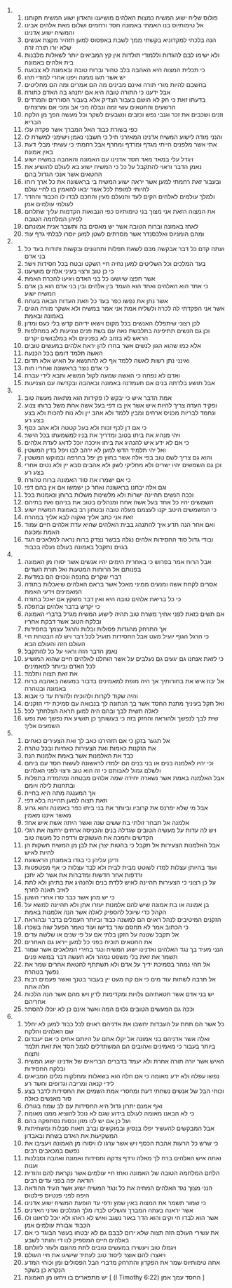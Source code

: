 <ol>
  <li>
    <ol>
      <li>פולוס שליח ישוע המשיח כמצות האלהים מושיענו והאדון ישוע המשיח תקותנו׃</li>
      <li>אל טימותיוס בנו האמתי באמונה חסד ורחמים ושלום מאת אלהים אבינו והמשיח ישוע אדנינו׃</li>
      <li>הנה בלכתי למקדוניא בקשתי ממך לשבת באפסוס למען תזהיר מקצת אנשים שלא יורו תורה זרה׃</li>
      <li>ולא ישימו לבם להגדות וללמודי תולדות אין קץ המביאים יותר לשאלות מלבנות בית אלהים באמונה׃</li>
      <li>כי תכלית המצוה היא האהבה בלב טהור וברוח טובה ובאמונה לא צבועה׃</li>
      <li>יש אשר תעו ממנה ויפנו אחרי למודי תהו׃</li>
      <li>בחשבם להיות מורי תורה ואינם מבינים מה הם אמרים ומה הם מחליטים׃</li>
      <li>אבל ידענו כי התורה טובה היא אם יתנהג בה האדם כתורה׃</li>
      <li>בדעתו זאת כי חק לא הושם בעבור הצדיק אלא בעבור הסוררים והמרדים הרשעים והחטאים עשי זמה ונבלה מכי אב ומכי אם ומרצחים׃</li>
      <li>וזנים ושכבים את זכר וגנבי נפש וכזבים ונשבעים לשקר וכל מעשה הפך מן הלקח הבריא׃</li>
      <li>כפי בשורת כבוד האל המברך אשר פקדה עלי׃</li>
      <li>והנני מודה לישוע המשיח אדנינו המאזרני חיל כי חשבני נאמן וישימני למשרת לו׃</li>
      <li>אתי אשר מלפנים הייתי מגדף ומרדף ומחרף אבל רחמתי כי עשיתי מבלי דעת באין אמונה׃</li>
      <li>ויגדל עלי במאד מאד חסד אדנינו עם האמונה והאהבה במשיח ישוע׃</li>
      <li>נאמן הדבר וראוי להתקבל על כל כי המשיח ישוע בא לעולם להושיע את החטאים אשר אנכי הגדול בהם׃</li>
      <li>ובעבור זאת רחמתי למען אשר יראה ישוע המשיח בי בראשונה את כל ארך רוחו להיותי למופת לכל אשר יבאו להאמין בו לחיי עולם׃</li>
      <li>ולמלך עולמים לאלהים הקים לעד והנעלם מעין והחכם לבדו לו הכבוד וההדר לעולמי עולמים אמן׃</li>
      <li>את המצוה הזאת אני מצוך בני טימותיוס כפי הנבואות הקדמות עליך שתלחם לפיהן המלחמה הטובה׃</li>
      <li>לאחז באמונה וברוח הטובה אשר יש מאסים בה ותשבר אנית אמונתם׃</li>
      <li>ומהם הומניוס ואלכסנדר אשר מסרתים לשטן למען יוסרו לבלתי גדף עוד׃</li>
    </ol>
  </li>
  <li>
    <ol>
      <li>ועתה קדם כל דבר אבקשה מכם לשאת תפלות ותחנונים ובקשות ותודות בעד כל בני אדם׃</li>
      <li>בעד המלכים וכל השליטים למען נחיה חיי השקט ובטח בכל חסידות וישר׃</li>
      <li>כי כן טוב ורצוי בעיני אלהים מושיענו׃</li>
      <li>אשר חפצו שיושעו כל בני האדם ויגיעו להכרת האמת׃</li>
      <li>כי אחד הוא האלהים ואחד הוא העמד בין אלהים ובין בני אדם הוא בן אדם המשיח ישוע׃</li>
      <li>אשר נתן את נפשו כפר בעד כל וזאת העדות הבאה בעתה׃</li>
      <li>אשר אני הפקדתי לה לכרוז ולשליח אמת אני אמר במשיח ולא אשקר מורה הגוים באמונה ובאמת׃</li>
      <li>לכן רצוני שיתפללו האנשים בכל מקום וישאו ידיהם קדש בלי כעס ומדון׃</li>
      <li>וכן גם הנשים תתיפינה בתלבשת נאה עם בשת פנים וצניעות לא במחלפות הראש לא בזהב לא בפנינים ולא במלבושים יקרים׃</li>
      <li>אלא כמו שהוא הגון לנשים אשר בחרו להן יראת אלהים במעשים טובים׃</li>
      <li>האשה תלמד דומם בכל הכנעה׃</li>
      <li>ואינני נתן רשות לאשה ללמד אף לא להתנשא על האיש אלא תדום׃</li>
      <li>כי אדם נוצר בראשונה ואחריו חוה׃</li>
      <li>ואדם לא נפתה כי האשה שמעה לקול המשיא ותבא לידי עברה׃</li>
      <li>אבל תושע בלדתה בנים אם תעמדנה באמונה ובאהבה ובקדשה עם הצניעות׃</li>
    </ol>
  </li>
  <li>
    <ol>
      <li>אמת הדבר איש כי יבקש לו פקידות הוא מתאוה מעשה טוב׃</li>
      <li>ופקיד העדה צריך להיות איש אשר אין בו דפי בעל אשה אחת משל ברוחו צנוע ונחמד לבריות מכניס ארחים ומבין ללמד ולא אהב יין ולא נוח להכות ולא בצע בצע רע׃</li>
      <li>כי אם דן לכף זכות ולא בעל קטטה ולא אהב כסף׃</li>
      <li>ויהי מנהיג את ביתו בטוב ומדריך את בניו למשמעתו בכל הישר׃</li>
      <li>כי אם לא ידע איש להנהיג את ביתו איככה יוכל לדאג לעדת אלהים׃</li>
      <li>ואל יהי תלמיד הדש למען לא ירהב לבו ויפל בדין המשטין׃</li>
      <li>והוא גם צריך לשם טוב בפי אלה אשר בחוץ פן יפל בחרפה ובמוקש המשטין׃</li>
      <li>וכן גם השמשים יהיו ישרים ולא מחליקי לשון ולא אהבים סבא יין ולא נטים אחרי בצע רע׃</li>
      <li>כי אם ישמרו את סוד האמונה ברוח טהורה׃</li>
      <li>וגם אלה יבחנו בראשונה ואחר כן ישמשו אם אין בהם דפי׃</li>
      <li>וככה הנשים תהיינה ישרות ולא מלשינות משלות ברוחן ונאמנות בכל׃</li>
      <li>השמשים יהיו כל אחד בעל אשה אחת ומנהלים בטוב את בניהם ואת בתיהם׃</li>
      <li>כי המשמשים היטב יקנו לעצמם מעלה טובה ובטחון רב באמונת המשיח ישוע׃</li>
      <li>זאת אני כתב אליך ואקוה לבא אליך במהרה׃</li>
      <li>ואם אחר הנה תדע איך להתנהג בבית האלהים שהיא עדת אלהים חיים עמוד האמת ומכונה׃</li>
      <li>ובודי גדול סוד החסידות אלהים נגלה בבשר נצדק ברוח נראה למלאכים הגד בגוים נתקבל באמונה בעולם נעלה בכבוד׃</li>
    </ol>
  </li>
  <li>
    <ol>
      <li>אבל הרוח אמר בפרוש כי באחרית הימים יהיו אנשים אשר יסורו מן האמונה בפנותם אל הרוחות המטעות ואל תורת השדים׃</li>
      <li>דברי שקרים בחנפה ונכוים הם במדעת׃</li>
      <li>אסרים לקחת אשה ומנעים ממיני מאכל אשר בראם האלהים שיאכלות בתודה המאמינים וידעי האמת׃</li>
      <li>כי כל בריאת אלהים טובה היא ואין דבר משקץ אם יאכל בתודה׃</li>
      <li>כי יקדש בדבר אלהים ובתפלה׃</li>
      <li>אם תשים כזאת לפני אחיך משרת טוב תהיה לישוע המשיח מגדל בדברי האמונה ובלקח הטוב אשר דבקת אחריו׃</li>
      <li>אך התרחק מהגדות פסולות ובלות והרגל עצמך בחסידות׃</li>
      <li>כי הרגל הגוף יועיל מעט אבל החסידות תועיל לכל דבר ויש לה הבטחת חיי העולם הזה והעולם הבא׃</li>
      <li>נאמן הדבר הזה וראוי על כל להתקבל׃</li>
      <li>כי לזאת אנחנו גם יגעים גם נעלבים על אשר הוחלנו לאלהים חיים שהוא המושיע לכל האדם וביותר למאמינים׃</li>
      <li>את זאת תצוה ותלמד׃</li>
      <li>אל יבוז איש את בחורותיך אך היה מופת למאמינים בדבור במעשה באהבה ברוח באמונה ובטהרה׃</li>
      <li>והיה שקוד לקרות ולהוכיח ולהורת עד כי אבוא׃</li>
      <li>ואל תקל בעיניך מתנת החסד אשר בך הנתונה לך בנבואה עם סמיכת ידי הזקנים׃</li>
      <li>לאלה תשית לבך ובהם היה למען תראה הצלחתך לכל׃</li>
      <li>שית לבך לנפשך ולהוראה והחזק בזה כי בעשותך כן תושיע את נפשך ואת נפש השמעים אליך׃</li>
    </ol>
  </li>
  <li>
    <ol>
      <li>אל תגער בזקן כי אם תזהירנו כאב לך ואת הצעירים כאחים׃</li>
      <li>את הזקנות כאמות ואת הצעירות כאחיות ובכל טהרה׃</li>
      <li>כבד את האלמנות אשר באמת אלמנות הנה׃</li>
      <li>וכי יהיו לאלמנה בנים או בני בנים הם ילמדו לראשונה לעשות חסד עם ביתם ולשלם גמול לאבותם כי זה הוא טוב ורצוי לפני האלהים׃</li>
      <li>אבל האלמנה באמת אשר נשארה יחידה שמה אלהים מבטחה ומתמדת בתפלות ובתחנות לילה ויומם׃</li>
      <li>אך המענגה מתה היא בחייה׃</li>
      <li>וזאת תצוה למען תהיינה בלא דפי׃</li>
      <li>אבל מי שלא יפרנס את קרוביו וביותר את בני ביתו כפר באמונה והוא גרוע מאשר איננו מאמין׃</li>
      <li>אלמנה אל תבחר זולתי בת ששים שנה ואשר היתה אשת איש אחד׃</li>
      <li>ויש לה עדות על מעשיה הטובים שגדלה בנים והכניסה ארחים ירחצה את רגלי הקדשים ותמכה את העשוקים ורדפה כל מעשה טוב׃</li>
      <li>אבל האלמנות הצעירות אל תקבל כי בהטות יצרן את לבן מן המשיח חשקות הן להיות לאיש׃</li>
      <li>ודינן עליהן כי בגדו באמונתן הראשונה׃</li>
      <li>ועוד בהיותן עצלות למדו לשוטט מבית לבית ולא לבד עצלות כי אף מפטפטות ורדפות אחר חדשות ומדברות את אשר לא יתכן׃</li>
      <li>על כן רצוני כי הצעירות תהיינה לאיש ללדת בנים ולהנהיג את בתיהן ולא לתת לאיב תאנה לחרף׃</li>
      <li>כי יש מהן אשר כבר סרו אחרי השטן׃</li>
      <li>בן אמונה או בת אמונה שיש להם אלמנות יעזרו אתן ולא תהיינה למשא על הקהל כדי שיוכל להספיק לאלה אשר הנה אלמנות באמת׃</li>
      <li>הזקנים המיטיבים לנהל ראוים הם למשנה כבוד וביותר העמלים בדבר ובהוראה׃</li>
      <li>כי הכתוב אמר לא תחסם שור בדישו ועוד נאמר הפעל שוה בשכרו׃</li>
      <li>אל תקבל שטנה על הזקן בלתי אם על פי שנים או שלשה עדים׃</li>
      <li>את החטאים תוכיח בפני כל למען ייראו גם האחרים׃</li>
      <li>הנני מעיד בך נגד האלהים ואדנינו ישוע המשיח ונגד בחירי המלאכים אשר שמור תשמר את זאת בלי משפט נמהר ולא תעשה דבר במשא פנים׃</li>
      <li>אל תהי נמהר בסמיכת ידיך על אדם ולא תשתתף לחטאת אחרים שמר את נפשך בטהרה׃</li>
      <li>אל תרבה לשתות עוד מים כי אם קח מעט יין בעבור בטנך ואשר פעמים רבות חלה אתה׃</li>
      <li>יש בני אדם אשר חטאתיהם גלויות ומקדימות לדין ויש מהם אשר הנה הלכות אחריהם׃</li>
      <li>וככה גם המעשים הטובים גלוים המה ואשר אינם כן לא יוכלו להסתר׃</li>
    </ol>
  </li>
  <li>
    <ol>
      <li>כל אשר הם תחת על העבדות יחשבו את אדניהם ראוים לכל כבוד למען לא יחלל שם האלהים והלקח׃</li>
      <li>ואלה אשר אדניהם בני אמונה אל יקלו אתם על היותם אחים כי אם יעבדום ביותר בעבור כי מאמינים ואהובים הם המשתדלים לגמל חסד את זאת תלמד ותצוה׃</li>
      <li>האיש אשר יורה תורה אחרת ולא יעמד בדברים הבריאים של אדנינו ישוע המשיח ובלקח החסידות׃</li>
      <li>נפשו עפלה ולא ידע מאומה כי אם חלה הוא בשאלות ומחלקות מלים המביאים לידי קנאה ומריבה וגדופים וחשד רע׃</li>
      <li>וכוחי הבל של אנשים נשחתי דעת ומחסרי אמת השמים את החסידות לדבר בצע סור מאנשים כאלה׃</li>
      <li>ואף אמנם יתרון גדול היא החסידות עם לב שמח בגורלו׃</li>
      <li>כי לא הבאנו מאומה לעולם בידוע שגם לא נוכל להוציא ממנו מאומה׃</li>
      <li>ועל כן אם יש לנו מזון וכסות נסתפקה בהם׃</li>
      <li>אבל המבקשים להעשיר יפלו בנסיון ובמוקשים וברב תאות סבלות ומשחיתות המשקיעות את האדם בשחת ובאבדון׃</li>
      <li>כי שרש כל הרעות אהבת הכסף ויש אשר ערגו לו ויסורו מן האמונה ויעציבו את נפשם במכאבים רבים׃</li>
      <li>ואתה איש האלהים ברח לך מאלה ורדף צדקה וחסידות ואמונה ואהבה וסבלנות וענוה׃</li>
      <li>הלחם המלחמה הטובה של האמונה ואחז חיי עולמים אשר נקראת להם והודית הודאה יפה בפני עדים רבים׃</li>
      <li>הנני מצוך נגד האלהים המחיה את כל ונגד המשיח ישוע אשר העיד ההודאה היפה לפני פנטיוס פילטוס׃</li>
      <li>כי שמור תשמר את המצוה באין שמץ ודפי עד הופעת המשיח ישוע אדנינו׃</li>
      <li>אשר יראנה בעתה המברך והשליט לבדו מלך המלכים ואדני האדנים׃</li>
      <li>אשר הוא לבדו חי וקים והוא הדר באור נשגב ואיש לא ראהו ולא יוכל לראונו ולו הכבוד וגבורת עולמים אמן׃</li>
      <li>את עשירי העולם הזה תצוה שלא ירום לבבם גם לא יבטחו בעשר הבוגד כי אם באלהים חיים המספיק לנו די והותר לשבע׃</li>
      <li>ויגמלו טוב ויעשירו במעשים טובים לתת מהונם ולעזר לזולתם׃</li>
      <li>ויאצרו להם אוצר ליסוד טוב לעתיד שישיגו את חיי העולם׃</li>
      <li>אתה טימותיוס שמר את הפקדון והתרחק מדברי הבל הפסולים ומן וכוחי המדע הנקרא כן בשקר׃</li>
      <li>יש מתפארים בו ויתעו מן האמונה׃ [ (I Timothy 6:22) החסד עמך אמן׃ ]</li>
    </ol>
  </li>
</ol>
